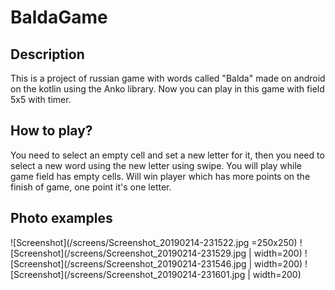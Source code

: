 # BaldaGame
## Description
This is a project of russian game with words called "Balda" made on android on the kotlin using the Anko library. Now you can play in this game with field 5x5 with timer.
## How to play?
You need to select an empty cell and set a new letter for it, then you need to select a new word using the new letter using swipe. You will play while game field has empty cells. Will win player which has more points on the finish of game, one point it's one letter.
## Photo examples
![Screenshot](/screens/Screenshot_20190214-231522.jpg =250x250)
![Screenshot](/screens/Screenshot_20190214-231529.jpg | width=200)
![Screenshot](/screens/Screenshot_20190214-231546.jpg | width=200)
![Screenshot](/screens/Screenshot_20190214-231601.jpg | width=200)
